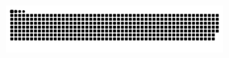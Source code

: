 <picture>
  <source media="(prefers-color-scheme: dark)" srcset="https://raw.githubusercontent.com/wenter028/wenter028/output/github-contribution-grid-snake-dark.svg">
  <source media="(prefers-color-scheme: light)" srcset="https://raw.githubusercontent.com/wenter028/wenter028/output/github-contribution-grid-snake.svg">
  <img alt="github contribution grid snake animation" src="https://raw.githubusercontent.com/wenter028/wenter028/output/github-contribution-grid-snake.svg">
</picture>
